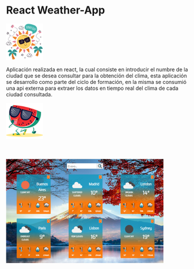 # React Weather-App

<img height="100px" src="src/image/tiempo.png"/>

<br/>
<p> Aplicación realizada en react, la cual consiste en introducir el numbre de la ciudad que se desea consultar para la obtención del clima, esta aplicación se desarrollo como parte del ciclo de formación, en la misma se consumió una api externa para extraer los datos en tiempo real del clima de cada ciudad consultada.</p>

<img height="100px" src="src/image/sandia.png" />

<p style="margin-top: 10%;">
  <img width="85%" src="src/image/weather_app.png"/>
</p>